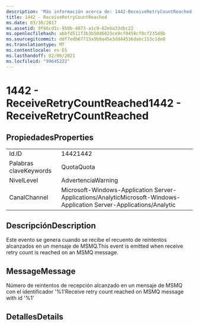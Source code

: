 ```yaml
---
description: 'Más información acerca de: 1442-ReceiveRetryCountReached'
title: 1442 - ReceiveRetryCountReached
ms.date: 03/30/2017
ms.assetid: 9f66cd1c-950b-4073-a1c9-62eba33dbc22
ms.openlocfilehash: abbfd511f3b3b50d6025ce9cf0458cf0cf235d9b
ms.sourcegitcommit: ddf7edb67715a5b9a45e3dd44536dabc153c1de0
ms.translationtype: MT
ms.contentlocale: es-ES
ms.lasthandoff: 02/06/2021
ms.locfileid: "99645222"
---
```

# <a name="1442---receiveretrycountreached"></a><span data-ttu-id="b2dbc-103">1442 - ReceiveRetryCountReached</span><span class="sxs-lookup"><span data-stu-id="b2dbc-103">1442 - ReceiveRetryCountReached</span></span>

## <a name="properties"></a><span data-ttu-id="b2dbc-104">Propiedades</span><span class="sxs-lookup"><span data-stu-id="b2dbc-104">Properties</span></span>  
  
|||  
|-|-|  
|<span data-ttu-id="b2dbc-105">Id.</span><span class="sxs-lookup"><span data-stu-id="b2dbc-105">ID</span></span>|<span data-ttu-id="b2dbc-106">1442</span><span class="sxs-lookup"><span data-stu-id="b2dbc-106">1442</span></span>|  
|<span data-ttu-id="b2dbc-107">Palabras clave</span><span class="sxs-lookup"><span data-stu-id="b2dbc-107">Keywords</span></span>|<span data-ttu-id="b2dbc-108">Quota</span><span class="sxs-lookup"><span data-stu-id="b2dbc-108">Quota</span></span>|  
|<span data-ttu-id="b2dbc-109">Nivel</span><span class="sxs-lookup"><span data-stu-id="b2dbc-109">Level</span></span>|<span data-ttu-id="b2dbc-110">Advertencia</span><span class="sxs-lookup"><span data-stu-id="b2dbc-110">Warning</span></span>|  
|<span data-ttu-id="b2dbc-111">Canal</span><span class="sxs-lookup"><span data-stu-id="b2dbc-111">Channel</span></span>|<span data-ttu-id="b2dbc-112">Microsoft-Windows-Application Server-Applications/Analytic</span><span class="sxs-lookup"><span data-stu-id="b2dbc-112">Microsoft-Windows-Application Server-Applications/Analytic</span></span>|  
  
## <a name="description"></a><span data-ttu-id="b2dbc-113">Descripción</span><span class="sxs-lookup"><span data-stu-id="b2dbc-113">Description</span></span>  

 <span data-ttu-id="b2dbc-114">Este evento se genera cuando se recibe el recuento de reintentos alcanzados en un mensaje de MSMQ.</span><span class="sxs-lookup"><span data-stu-id="b2dbc-114">This event is emitted when receive retry count is reached on an MSMQ message.</span></span>  
  
## <a name="message"></a><span data-ttu-id="b2dbc-115">Message</span><span class="sxs-lookup"><span data-stu-id="b2dbc-115">Message</span></span>  

 <span data-ttu-id="b2dbc-116">Número de reintentos de recepción alcanzado en un mensaje de MSMQ con el identificador '%1'</span><span class="sxs-lookup"><span data-stu-id="b2dbc-116">Receive retry count reached on MSMQ message with id '%1'</span></span>  
  
## <a name="details"></a><span data-ttu-id="b2dbc-117">Detalles</span><span class="sxs-lookup"><span data-stu-id="b2dbc-117">Details</span></span>
